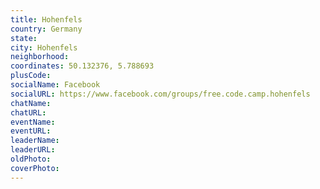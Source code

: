 ```yaml
---
title: Hohenfels
country: Germany
state: 
city: Hohenfels
neighborhood: 
coordinates: 50.132376, 5.788693
plusCode:
socialName: Facebook
socialURL: https://www.facebook.com/groups/free.code.camp.hohenfels
chatName:
chatURL:
eventName:
eventURL:
leaderName:
leaderURL:
oldPhoto: 
coverPhoto:
---
```

